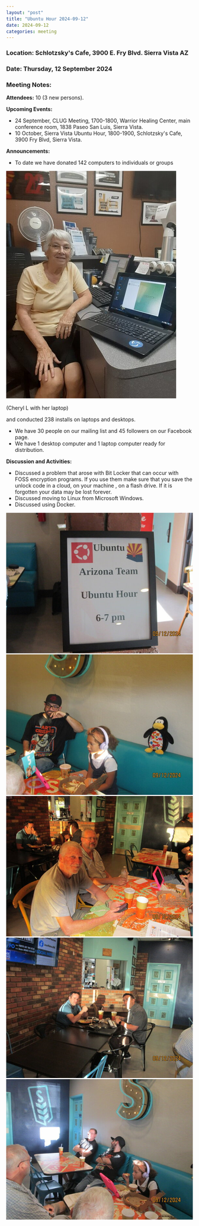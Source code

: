 ```yaml
---
layout: "post"
title: "Ubuntu Hour 2024-09-12"
date: 2024-09-12
categories: meeting
---
```


### Location: Schlotzsky's Cafe, 3900 E. Fry Blvd. Sierra Vista AZ

### Date: Thursday, 12 September 2024

### Meeting Notes:

**Attendees:** 10 (3 new persons).

**Upcoming Events:**
 * 24 September, CLUG Meeting, 1700-1800, Warrior Healing Center, main conference room, 1838 Paseo San Luis, Sierra Vista.
 * 10 October, Sierra Vista Ubuntu Hour, 1800-1900, Schlotzsky's Cafe, 3900 Fry Blvd, Sierra Vista.
   
**Announcements:**
 * To date we have donated 142 computers to individuals or groups

![alt text](https://raw.githubusercontent.com/CochiseLinuxUsersGroup/CochiseLinuxUsersGroup.github.io/master/images2/rsz_cheryl__with_computer.jpg)

 (Cheryl L with her laptop)
 
 and conducted 238 installs on laptops and desktops.
 * We have 30 people on our mailing list and 45 followers on our Facebook page.
 * We have 1 desktop computer and 1 laptop computer ready for distribution.

**Discussion and Activities:**
 * Discussed a problem that arose with Bit Locker that can occur with FOSS encryption programs. If you use them make sure that you save the unlock code in a cloud, on your machine , on a flash drive. If it is forgotten your data may be lost forever.
 * Discussed moving to Linux from Microsoft Windows.
 * Discussed using Docker.

![alt text](https://raw.githubusercontent.com/CochiseLinuxUsersGroup/CochiseLinuxUsersGroup.github.io/master/images2/rsz_sv_ubuntu_hour_2024-09-12_1.jpg)
![alt text](https://raw.githubusercontent.com/CochiseLinuxUsersGroup/CochiseLinuxUsersGroup.github.io/master/images2/rsz_sv_ubuntu_hour_2024-09-12_2.jpg)
![alt text](https://raw.githubusercontent.com/CochiseLinuxUsersGroup/CochiseLinuxUsersGroup.github.io/master/images2/rsz_sv_ubuntu_hour_2024-09-12_3.jpg)
![alt text](https://raw.githubusercontent.com/CochiseLinuxUsersGroup/CochiseLinuxUsersGroup.github.io/master/images2/rsz_sv_ubuntu_hour_2024-09-12_4.jpg)
![alt text](https://raw.githubusercontent.com/CochiseLinuxUsersGroup/CochiseLinuxUsersGroup.github.io/master/images2/rsz_sv_ubuntu_hour_2024-09-12_5.jpg)
